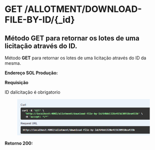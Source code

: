 # GET /ALLOTMENT/DOWNLOAD-FILE-BY-ID/{\_id}

## Método GET para retornar os lotes de uma licitação através do ID.

Método **GET** para retornar os lotes de uma licitação através do ID da mesma.

**Endereço SOL Produção:**&#x20;

**Requisição**

ID dalicitação é obrigatorio

<figure><img src="../../.gitbook/assets/Screenshot_8.png" alt=""><figcaption></figcaption></figure>

**Retorno 200:**
